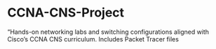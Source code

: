 # CCNA-CNS-Project
“Hands-on networking labs and switching configurations aligned with Cisco’s CCNA CNS curriculum. Includes Packet Tracer files
